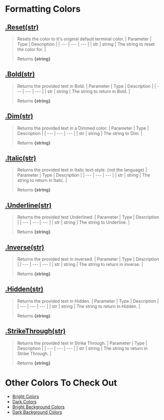 # Formatting Colors
## [.Reset(str)](https://github.com/iVitaliya/colors-go/blob/cb9a17c1a646527a93c7192d765a833f662f64e1/colors/format.go#L18)
> Resets the color to it's original default terminal color.
> | Parameter | Type | Description |
> | --- | --- | --- |
> | str | string | The string to reset the color for. |
>
> Returns **{string}**

## [.Bold(str)](https://github.com/iVitaliya/colors-go/blob/cb9a17c1a646527a93c7192d765a833f662f64e1/colors/format.go#L19)
> Returns the provided text in Bold.
> | Parameter | Type | Description |
> | --- | --- | --- |
> | str | string | The string to return in Bold. |
>
> Returns **{string}**

## [.Dim(str)](https://github.com/iVitaliya/colors-go/blob/cb9a17c1a646527a93c7192d765a833f662f64e1/colors/format.go#L20)
> Returns the provided text in a Dimmed color.
> | Parameter | Type | Description |
> | --- | --- | --- |
> | str | string | The string to Dim. |
>
> Returns **{string}**

## [.Italic(str)](https://github.com/iVitaliya/colors-go/blob/cb9a17c1a646527a93c7192d765a833f662f64e1/colors/format.go#L21)
> Returns the provided text in Italic text-style. (not the language)
> | Parameter | Type | Description |
> | --- | --- | --- |
> | str | string | The string to return in Italic. |
>
> Returns **{string}**

## [.Underline(str)](https://github.com/iVitaliya/colors-go/blob/cb9a17c1a646527a93c7192d765a833f662f64e1/colors/format.go#L22)
> Returns the provided text Underlined.
> | Parameter | Type | Description |
> | --- | --- | --- |
> | str | string | The string to Underline. |
>
> Returns **{string}**

## [.Inverse(str)](https://github.com/iVitaliya/colors-go/blob/cb9a17c1a646527a93c7192d765a833f662f64e1/colors/format.go#L23)
> Returns the provided text in inversed.
> | Parameter | Type | Description |
> | --- | --- | --- |
> | str | string | The string to return in inverse. |
>
> Returns **{string}**

## [.Hidden(str)](https://github.com/iVitaliya/colors-go/blob/cb9a17c1a646527a93c7192d765a833f662f64e1/colors/format.go#L24)
> Returns the provided text in Hidden.
> | Parameter | Type | Description |
> | --- | --- | --- |
> | str | string | The string to return in Hidden. |
>
> Returns **{string}**

## [.StrikeThrough(str)](https://github.com/iVitaliya/colors-go/blob/cb9a17c1a646527a93c7192d765a833f662f64e1/colors/format.go#L25)
> Returns the provided text in Strike Through.
> | Parameter | Type | Description |
> | --- | --- | --- |
> | str | string | The string to return in Strike Through. |
>
> Returns **{string}**

# Other Colors To Check Out
* [Bright Colors](https://github.com/iVitaliya/colors-go/blob/main/docs/BrightColors.md)
* [Dark Colors](https://github.com/iVitaliya/colors-go/blob/main/docs/DarkColors.md)
* [Bright Background Colors](https://github.com/iVitaliya/colors-go/blob/main/docs/BrightBGColors.md)
* [Dark Background Colors](https://github.com/iVitaliya/colors-go/blob/main/docs/DarkBGColors.md)

